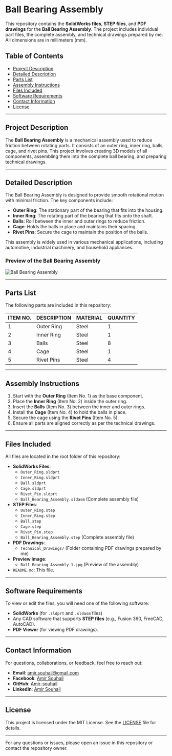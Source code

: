 # Ball Bearing Assembly

This repository contains the **SolidWorks files**, **STEP files**, and **PDF drawings** for the **Ball Bearing Assembly**. The project includes individual part files, the complete assembly, and technical drawings prepared by me. All dimensions are in millimeters (mm).

## Table of Contents
- [Project Description](#project-description)
- [Detailed Description](#detailed-description)
- [Parts List](#parts-list)
- [Assembly Instructions](#assembly-instructions)
- [Files Included](#files-included)
- [Software Requirements](#software-requirements)
- [Contact Information](#contact-information)
- [License](#license)

---

## Project Description
The **Ball Bearing Assembly** is a mechanical assembly used to reduce friction between rotating parts. It consists of an outer ring, inner ring, balls, cage, and rivet pins. This project involves creating 3D models of all components, assembling them into the complete ball bearing, and preparing technical drawings.

---

## Detailed Description
The Ball Bearing Assembly is designed to provide smooth rotational motion with minimal friction. The key components include:
- **Outer Ring**: The stationary part of the bearing that fits into the housing.
- **Inner Ring**: The rotating part of the bearing that fits onto the shaft.
- **Balls**: Roll between the inner and outer rings to reduce friction.
- **Cage**: Holds the balls in place and maintains their spacing.
- **Rivet Pins**: Secure the cage to maintain the position of the balls.

This assembly is widely used in various mechanical applications, including automotive, industrial machinery, and household appliances.

### Preview of the Ball Bearing Assembly
![Ball Bearing Assembly](Ball_Bearing_Assembly_1.jpg)

---

## Parts List
The following parts are included in this repository:

| ITEM NO. | DESCRIPTION           | MATERIAL     | QUANTITY |
|----------|-----------------------|--------------|----------|
| 1        | Outer Ring            | Steel        | 1        |
| 2        | Inner Ring            | Steel        | 1        |
| 3        | Balls                 | Steel        | 8        |
| 4        | Cage                  | Steel        | 1        |
| 5        | Rivet Pins            | Steel        | 4        |

---

## Assembly Instructions
1. Start with the **Outer Ring** (Item No. 1) as the base component.
2. Place the **Inner Ring** (Item No. 2) inside the outer ring.
3. Insert the **Balls** (Item No. 3) between the inner and outer rings.
4. Install the **Cage** (Item No. 4) to hold the balls in place.
5. Secure the cage using the **Rivet Pins** (Item No. 5).
6. Ensure all parts are aligned correctly as per the technical drawings.

---

## Files Included
All files are located in the root folder of this repository:
- **SolidWorks Files**:
  - `Outer_Ring.sldprt`
  - `Inner_Ring.sldprt`
  - `Ball.sldprt`
  - `Cage.sldprt`
  - `Rivet_Pin.sldprt`
  - `Ball_Bearing_Assembly.sldasm` (Complete assembly file)
- **STEP Files**:
  - `Outer_Ring.step`
  - `Inner_Ring.step`
  - `Ball.step`
  - `Cage.step`
  - `Rivet_Pin.step`
  - `Ball_Bearing_Assembly.step` (Complete assembly file)
- **PDF Drawings**:
  - `Technical_Drawings/` (Folder containing PDF drawings prepared by me)
- **Preview Image**:
  - `Ball_Bearing_Assembly_1.jpg` (Preview of the assembly)
- `README.md`: This file.

---

## Software Requirements
To view or edit the files, you will need one of the following software:
- **SolidWorks** (for `.sldprt` and `.sldasm` files)
- Any CAD software that supports **STEP files** (e.g., Fusion 360, FreeCAD, AutoCAD).
- **PDF Viewer** (for viewing PDF drawings).

---

## Contact Information
For questions, collaborations, or feedback, feel free to reach out:
- **Email**: [amir.souhail@gmail.com](mailto:amir.souhail@gmail.com)
- **Facebook**: [Amir Souhail](https://www.facebook.com/amir.souhail)
- **GitHub**: [Amir-souhail](https://github.com/Amir-souhail)
- **LinkedIn**: [Amir Souhail](https://www.linkedin.com/in/amir-souhail-3b939069/)

---

## License
This project is licensed under the MIT License. See the [LICENSE](LICENSE) file for details.

---

For any questions or issues, please open an issue in this repository or contact the repository owner.
